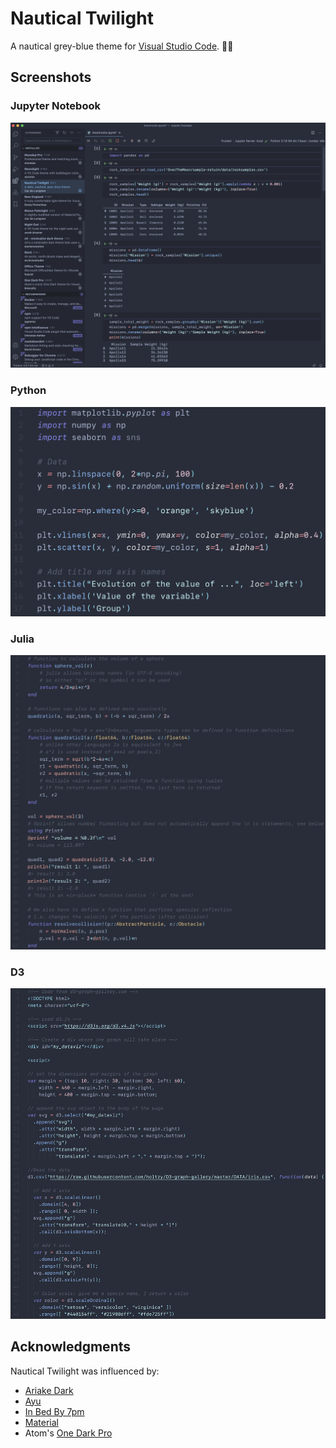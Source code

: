 

# Nautical Twilight

A nautical grey-blue theme for [Visual Studio Code](https://code.visualstudio.com). 🌅⚓

## Screenshots

### Jupyter Notebook
![Notebook Example](img/notebook.png)

### Python
![Python Example](img/Python.png)

### Julia
![Julia Example](img/Julia.png)

### D3
![D3 Example](img/d3.png)

## Acknowledgments
Nautical Twilight was influenced by:
* [Ariake Dark](https://marketplace.visualstudio.com/items?itemName=wart.ariake-dark)
* [Ayu](https://marketplace.visualstudio.com/items?itemName=teabyii.ayu)
* [In Bed By 7pm](https://marketplace.visualstudio.com/items?itemName=sdras.inbedby7pm)
* [Material](https://marketplace.visualstudio.com/items?itemName=Equinusocio.vsc-material-theme)
* Atom's [One Dark Pro](https://atom.io/themes/one-dark-syntax)